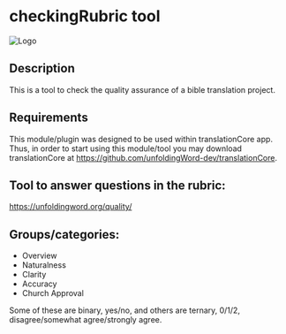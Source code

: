 # checkingRubric tool

![Logo](https://github.com/translationCoreApps/translationQuestions_Check_tool/blob/master/icon.png "translationQuestions")

Description
---
This is a tool to check the quality assurance of a bible translation project.

Requirements
---
This module/plugin was designed to be used within translationCore app. Thus, in order to start using this module/tool you may download translationCore at https://github.com/unfoldingWord-dev/translationCore.

Tool to answer questions in the rubric:
---

https://unfoldingword.org/quality/

## Groups/categories:
- Overview
- Naturalness
- Clarity
- Accuracy
- Church Approval

Some of these are binary, yes/no, and others are ternary, 0/1/2, disagree/somewhat agree/strongly agree.


